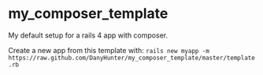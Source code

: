 my_composer_template
====================

My default setup for a rails 4 app with composer.

Create a new app from this template with:
`rails new myapp -m https://raw.github.com/DanyHunter/my_composer_template/master/template.rb`

